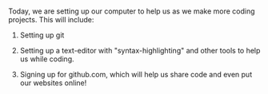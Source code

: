 #

Today, we are setting up our computer to help us as we make more coding projects.  This will include:

1. Setting up git

1. Setting up a text-editor with "syntax-highlighting" and other tools to help us while coding.

1. Signing up for github.com, which will help us share code and even put our websites online!
